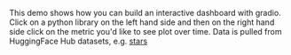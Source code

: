 This demo shows how you can build an interactive dashboard with gradio.
Click on a python library on the left hand side and then on the right hand side click on the metric you'd like to see plot over time.
Data is pulled from HuggingFace Hub datasets, e.g. [stars](https://huggingface.co/datasets/open-source-metrics/stars)